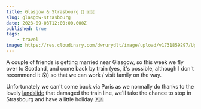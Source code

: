 ```yaml
---
title: Glasgow & Strasbourg 🏴󠁧󠁢󠁳󠁣󠁴󠁿 🇫🇷
slug: glasgow-strasbourg
date: 2023-09-03T12:00:00.000Z
published: true
tags:
    - travel
image: https://res.cloudinary.com/dwrurydlt/image/upload/v1731859297/Updates/glasgow_k5u0an.webp
---
```


A couple of friends is getting married near Glasgow, so this week we fly over to Scotland, and come back by train (yes, it's possible, although I don't recommend it 😵) so that we can work / visit family on the way.

Unfortunately we can't come back via Paris as we normally do thanks to the lovely [landslide](https://www.lemonde.fr/en/europe/article/2023/09/08/france-italy-road-link-damaged-by-landslide-to-reopen-saturday_6129343_143.html) that damaged the train line, we'll take the chance to stop in Strasbourg and have a little holiday 🇫🇷
